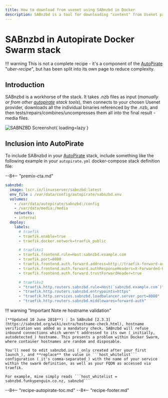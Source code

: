 ```yaml
---
title: How to download from usenet using SABnzbd in Docker
description: SABnzbd is a tool for downloading "content" from Usenet providers, and is the (older) workhorse of our Autopirate Docker Swarm stack
---
```


# SABnzbd in Autopirate Docker Swarm stack

!!! warning
    This is not a complete recipe - it's a component of the [AutoPirate](/recipes/autopirate/) "_uber-recipe_", but has been split into its own page to reduce complexity.

## Introduction

SABnzbd is a workhorse of the stack. It takes .nzb files as input (_manually or from other [autopirate](/recipes/autopirate/) stack tools_), then connects to your chosen Usenet provider, downloads all the individual binaries referenced by the .nzb, and then tests/repairs/combines/uncompresses them all into the final result - media files.

![SABNZBD Screenshot](../../images/sabnzbd.png){ loading=lazy }

## Inclusion into AutoPirate

To include SABnzbd in your [AutoPirate](/recipes/autopirate/) stack, include something like the following example in your `autopirate.yml` docker-compose stack definition file:

--8<-- "premix-cta.md"

```yaml
sabnzbd:
  image: lscr.io/linuxserver/sabnzbd:latest
  env_file : /var/data/config/autopirate/sabnzbd.env  
  volumes:
    - /var/data/autopirate/sabnzbd:/config
    - /var/data/media:/media
    networks:
    - internal
  deploy:
    labels:
      # traefik
      - traefik.enable=true
      - traefik.docker.network=traefik_public

      # traefikv1
      - traefik.frontend.rule=Host:sabnzbd.example.com
      - traefik.port=8080
      - traefik.frontend.auth.forward.address=http://traefik-forward-auth:4181
      - traefik.frontend.auth.forward.authResponseHeaders=X-Forwarded-User
      - traefik.frontend.auth.forward.trustForwardHeader=true        

      # traefikv2
      - "traefik.http.routers.sabnzbd.rule=Host(`sabnzbd.example.com`)"
      - "traefik.http.routers.sabnzbd.entrypoints=https"
      - "traefik.http.services.sabnzbd.loadbalancer.server.port=8080"
      - "traefik.http.routers.sabnzbd.middlewares=forward-auth"
```

!!! warning "Important Note re hostname validation"

    (**Updated 10 June 2018**) : In SABnzbd [2.3.3](https://sabnzbd.org/wiki/extra/hostname-check.html), hostname verification was added as a mandatory check. SABnzbd will refuse inbound connections which weren't addressed to its own (_initially, autodetected_) hostname. This presents a problem within Docker Swarm, where container hostnames are random and disposable.

    You'll need to edit sabnzbd.ini (_only created after your first launch_), and **replace** the value in ```host_whitelist``` configuration (_it's comma-separated_) with the name of your service within the swarm definition, as well as your FQDN as accessed via traefik.

    For example, mine simply reads ```host_whitelist = sabnzbd.funkypenguin.co.nz, sabnzbd```

--8<-- "recipe-autopirate-toc.md"
--8<-- "recipe-footer.md"

